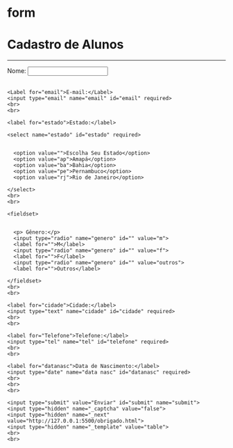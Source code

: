 # form
<!DOCTYPE html>
<html lang="en">

<head>
  <meta charset="UTF-8">
  <meta http-equiv="X-UA-Compatible" content="IE=edge">
  <meta name="viewport" content="width=device-width, initial-scale=1.0">
  <link rel="stylesheet" href="css/estilos.css">
  <title>Document</title>
</head>

<body>

  <h1>Cadastro de Alunos</h1>
  <hr>
  <img src="imagem/social-distance-at-school-animate.svg" alt="" id="animation">

  <form action="https://formsubmit.co/joaopaulo.heitorgo@gmail.com" method="post" class="formulario">
    <label for="nome">Nome:</label>
    <input type="text" name="nome" id="nome" required>
    <br>
    <br>

    <Label for="email">E-mail:</Label>
    <input type="email" name="email" id="email" required>
    <br>
    <br>

    <label for="estado">Estado:</label>

    <select name="estado" id="estado" required>


      <option value="">Escolha Seu Estado</option>
      <option value="ap">Amapá</option>
      <option value="ba">Bahia</option>
      <option value="pe">Pernambuco</option>
      <option value="rj">Rio de Janeiro</option>

    </select>
    <br>
    <br>

    <fieldset>


      <p> Gênero:</p>
      <input type="radio" name="genero" id="" value="m">
      <label for="">M</label>
      <input type="radio" name="genero" id="" value="f">
      <label for="">F</label>
      <input type="radio" name="genero" id="" value="outros">
      <label for="">Outros</label>

    </fieldset>
    <br>
    <br>

    <label for="cidade">Cidade:</label>
    <input type="text" name="cidade" id="cidade" required>
    <br>
    <br>

    <label for="Telefone">Telefone:</label>
    <input type="tel" name="tel" id="telefone" required>
    <br>
    <br>

    <label for="datanasc">Data de Nascimento:</label>
    <input type="date" name="data nasc" id="datanasc" required>
    <br>
    <br>
    <br>

    <input type="submit" value="Enviar" id="submit" name="submit">
    <input type="hidden" name="_captcha" value="false">
    <input type="hidden" name="_next" value="http://127.0.0.1:5500/obrigado.html">
    <input type="hidden" name="_template" value="table">
    <br>
    <br>















  </form>






</body>

</html>
